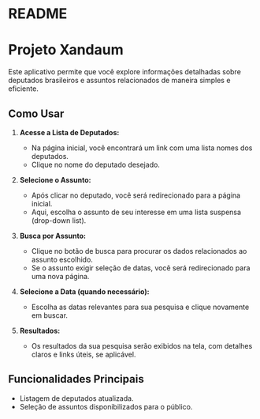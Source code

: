 # README

# Projeto Xandaum

Este aplicativo permite que você explore informações detalhadas sobre deputados brasileiros e assuntos relacionados de maneira simples e eficiente.

## Como Usar

1. **Acesse a Lista de Deputados:**
   - Na página inicial, você encontrará um link com uma lista nomes dos deputados.
   - Clique no nome do deputado desejado.

2. **Selecione o Assunto:**
   - Após clicar no deputado, você será redirecionado para a página inicial.
   - Aqui, escolha o assunto de seu interesse em uma lista suspensa (drop-down list).

3. **Busca por Assunto:**
   - Clique no botão de busca para procurar os dados relacionados ao assunto escolhido.
   - Se o assunto exigir seleção de datas, você será redirecionado para uma nova página.

4. **Selecione a Data (quando necessário):**
   - Escolha as datas relevantes para sua pesquisa e clique novamente em buscar.

5. **Resultados:**
   - Os resultados da sua pesquisa serão exibidos na tela, com detalhes claros e links úteis, se aplicável.

## Funcionalidades Principais

- Listagem de deputados atualizada.
- Seleção de assuntos disponibilizados para o público.